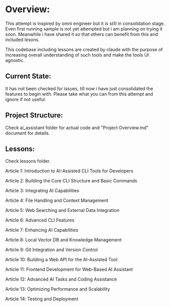 # Overview:
This attempt is inspired by omni engineer but it is still in consolidation stage. Even first running sample is not yet attempted but i am planning on trying it soon.
Meanwhile i have shared it so that others can benefit from this and included lesons.

This codebase including lessons are created by claude with the purpose of increasing overall understanding of such tools and make the tools UI agnostic.

## Current State: 
It has not been checked for issues, till now i have just consolidated the features to begin with. Please take what you can from this attempt and ignore if not useful.

## Project Structure:
Check ai_assistant folder for actual code and "Project Overview.md" document for details.


## Lessons:
Check lessons folder.

Article 1: Introduction to AI-Assisted CLI Tools for Developers

Article 2: Building the Core CLI Structure and Basic Commands

Article 3: Integrating AI Capabilities

Article 4: File Handling and Context Management

Article 5: Web Searching and External Data Integration

Article 6: Advanced CLI Features

Article 7: Enhancing AI Capabilities

Article 8: Local Vector DB and Knowledge Management

Article 9: Git Integration and Version Control

Article 10: Building a Web API for the AI-Assisted Tool

Article 11: Frontend Development for Web-Based AI Assistant

Article 12: Advanced AI Tasks and Coding Assistance

Article 13: Optimizing Performance and Scalability

Article 14: Testing and Deployment
